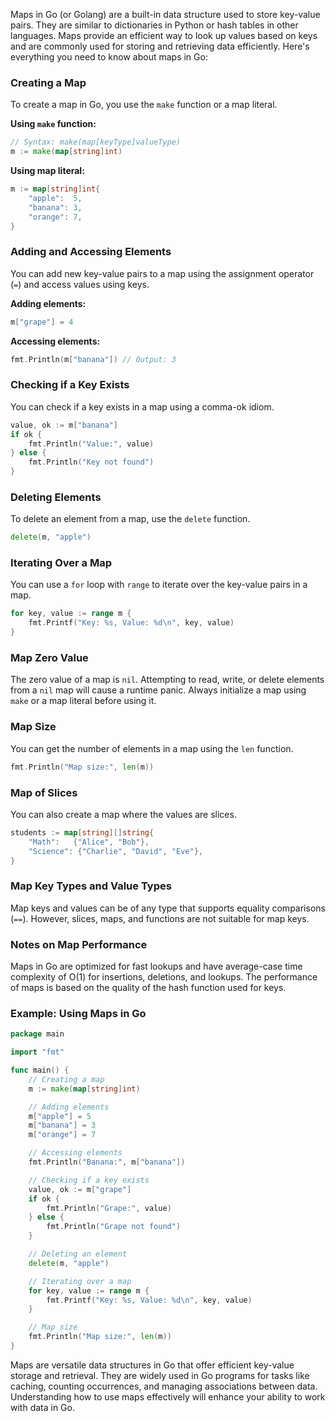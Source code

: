 Maps in Go (or Golang) are a built-in data structure used to store key-value pairs. They are similar to dictionaries in Python or hash tables in other languages. Maps provide an efficient way to look up values based on keys and are commonly used for storing and retrieving data efficiently. Here's everything you need to know about maps in Go:

### Creating a Map

To create a map in Go, you use the `make` function or a map literal.

**Using `make` function:**
```go
// Syntax: make(map[keyType]valueType)
m := make(map[string]int)
```

**Using map literal:**
```go
m := map[string]int{
    "apple":  5,
    "banana": 3,
    "orange": 7,
}
```

### Adding and Accessing Elements

You can add new key-value pairs to a map using the assignment operator (`=`) and access values using keys.

**Adding elements:**
```go
m["grape"] = 4
```

**Accessing elements:**
```go
fmt.Println(m["banana"]) // Output: 3
```

### Checking if a Key Exists

You can check if a key exists in a map using a comma-ok idiom.

```go
value, ok := m["banana"]
if ok {
    fmt.Println("Value:", value)
} else {
    fmt.Println("Key not found")
}
```

### Deleting Elements

To delete an element from a map, use the `delete` function.

```go
delete(m, "apple")
```

### Iterating Over a Map

You can use a `for` loop with `range` to iterate over the key-value pairs in a map.

```go
for key, value := range m {
    fmt.Printf("Key: %s, Value: %d\n", key, value)
}
```

### Map Zero Value

The zero value of a map is `nil`. Attempting to read, write, or delete elements from a `nil` map will cause a runtime panic. Always initialize a map using `make` or a map literal before using it.

### Map Size

You can get the number of elements in a map using the `len` function.

```go
fmt.Println("Map size:", len(m))
```

### Map of Slices

You can also create a map where the values are slices.

```go
students := map[string][]string{
    "Math":   {"Alice", "Bob"},
    "Science": {"Charlie", "David", "Eve"},
}
```

### Map Key Types and Value Types

Map keys and values can be of any type that supports equality comparisons (`==`). However, slices, maps, and functions are not suitable for map keys.

### Notes on Map Performance

Maps in Go are optimized for fast lookups and have average-case time complexity of O(1) for insertions, deletions, and lookups. The performance of maps is based on the quality of the hash function used for keys.

### Example: Using Maps in Go

```go
package main

import "fmt"

func main() {
    // Creating a map
    m := make(map[string]int)

    // Adding elements
    m["apple"] = 5
    m["banana"] = 3
    m["orange"] = 7

    // Accessing elements
    fmt.Println("Banana:", m["banana"])

    // Checking if a key exists
    value, ok := m["grape"]
    if ok {
        fmt.Println("Grape:", value)
    } else {
        fmt.Println("Grape not found")
    }

    // Deleting an element
    delete(m, "apple")

    // Iterating over a map
    for key, value := range m {
        fmt.Printf("Key: %s, Value: %d\n", key, value)
    }

    // Map size
    fmt.Println("Map size:", len(m))
}
```

Maps are versatile data structures in Go that offer efficient key-value storage and retrieval. They are widely used in Go programs for tasks like caching, counting occurrences, and managing associations between data. Understanding how to use maps effectively will enhance your ability to work with data in Go.
